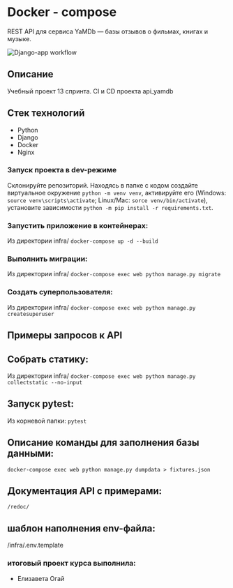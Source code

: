 # Docker - compose
REST API для сервиса YaMDb — базы отзывов о фильмах, книгах и музыке.

![Django-app workflow](https://github.com/NomernayaRadiostancia/yamdb_final/actions/workflows/yamdb_workflow.yml/badge.svg)

## Описание
Учебный проект 13 спринта. CI и CD проекта api_yamdb

## Стек технологий
- Python
- Django
- Docker
- Nginx

### Запуск проекта в dev-режиме
Склонируйте репозиторий. Находясь в папке с кодом создайте виртуальное окружение `python -m venv venv`, активируйте его (Windows: `source venv\scripts\activate`; Linux/Mac: `sorce venv/bin/activate`), установите зависимости `python -m pip install -r requirements.txt`.

### Запустить приложение в контейнерах:
Из директории infra/
`docker-compose up -d --build`

### Выполнить миграции:
Из директории infra/
`docker-compose exec web python manage.py migrate`

### Создать суперпользователя:
Из директории infra/
`docker-compose exec web python manage.py createsuperuser`

## Примеры запросов к API

## Собрать статику:
Из директории infra/
`docker-compose exec web python manage.py collectstatic --no-input`
## Запуск pytest:
Из корневой папки:
`pytest`

## Описание команды для заполнения базы данными:
`docker-compose exec web python manage.py dumpdata > fixtures.json`

## Документация API с примерами:
`/redoc/`

## шаблон наполнения env-файла:
/infra/.env.template
### итоговый проект курса выполнила:
- Елизавета Огай